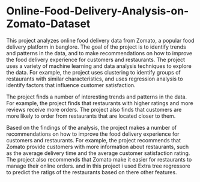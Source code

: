 # Online-Food-Delivery-Analysis-on-Zomato-Dataset
This project analyzes online food delivery data from Zomato, a popular food delivery platform in banglore. The goal of the project is to identify trends and patterns in the data, and to make recommendations on how to improve the food delivery experience for customers and restaurants. The project uses a variety of machine learning and data analysis techniques to explore the data. For example, the project uses clustering to identify groups of restaurants with similar characteristics, and uses regression analysis to identify factors that influence customer satisfaction.

The project finds a number of interesting trends and patterns in the data. For example, the project finds that restaurants with higher ratings and more reviews receive more orders. The project also finds that customers are more likely to order from restaurants that are located closer to them.

Based on the findings of the analysis, the project makes a number of recommendations on how to improve the food delivery experience for customers and restaurants. For example, the project recommends that Zomato provide customers with more information about restaurants, such as the average delivery time and the average customer satisfaction rating. The project also recommends that Zomato make it easier for restaurants to manage their online orders. and in this project i used Extra tree regressore to predict the ratigs of the restaurants based on there other features.
